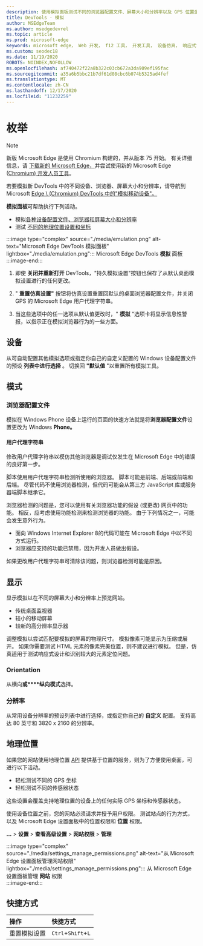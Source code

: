 ```yaml
---
description: 使用模拟面板测试不同的浏览器配置文件、屏幕大小和分辨率以及 GPS 位置坐标
title: DevTools - 模拟
author: MSEdgeTeam
ms.author: msedgedevrel
ms.topic: article
ms.prod: microsoft-edge
keywords: microsoft edge， Web 开发， f12 工具， 开发工具， 设备仿真， 响应式设计， 地理位置， 分辨率
ms.custom: seodec18
ms.date: 11/19/2020
ROBOTS: NOINDEX,NOFOLLOW
ms.openlocfilehash: af740472f22a8b322c03cb672a3da909ef195fac
ms.sourcegitcommit: a35a6b5bbc21b7df61d08cbc6b074b5325ad4fef
ms.translationtype: MT
ms.contentlocale: zh-CN
ms.lasthandoff: 12/17/2020
ms.locfileid: "11232259"
---
```

# 枚举  

> [!NOTE]
> 新版 Microsoft Edge 是使用 Chromium 构建的，并从版本 75 开始。  有关详细信息，请 [下载新的 Microsoft Edge，][MicrosoftNewEdge]并尝试使用新的 Microsoft Edge ([Chromium) 开发人员工具][DevtoolsGuideChromium]。  
> 
> 若要模拟新 DevTools 中的不同设备、浏览器、屏幕大小和分辨率，请导航到 Microsoft [Edge \ (Chromium\) DevTools 中的"模拟移动设备"。][DevtoolsGuideChromiumDeviceMode]  

**模拟面板**可帮助执行下列活动。    

*   模拟[各种设备配置文件](#device)[、浏览器](#browser-profile)[和屏幕大小和分辨率](#display)  
*   测试 [不同的地理位置设置和坐标](#geolocation)  

:::image type="complex" source="./media/emulation.png" alt-text="Microsoft Edge DevTools 模拟面板" lightbox="./media/emulation.png":::
   Microsoft Edge DevTools **模拟** 面板  
:::image-end:::  

1.  即使 **关闭并重新打开** DevTools，"持久模拟设置"按钮也保存了从默认桌面模拟设置进行的任何更改。  

1.  " **重置仿真设置"** 按钮将仿真设置重置回默认的桌面浏览器配置文件，并关闭 GPS 的 Microsoft Edge 用户代理字符串。  

1.  当这些选项中的任一选项从默认值更改时，" **模拟** "选项卡将显示信息性警报，以指示正在模拟浏览器行为的一些方面。  

## 设备  

从可自动配置其他模拟选项或指定你自己的自定义配置的 Windows 设备配置文件的预设 **列表中进行选择** 。  切换回 **"默认值** "以重置所有模拟工具。  

## 模式  

### 浏览器配置文件  

模拟在 Windows Phone 设备上运行的页面的快速方法就是将**浏览器配置文件**设置更改为 Windows **Phone。**  

#### 用户代理字符串  

修改用户代理字符串以模仿其他浏览器是调试仅发生在 Microsoft Edge 中的错误的良好第一步。  

脚本使用用户代理字符串检测所使用的浏览器。  脚本可能是前端、后端或前端和后端。  尽管代码不使用浏览器检测，但代码可能会从第三方 JavaScript 库或服务器端脚本继承它。  

浏览器检测的问题是，您可以使用有关浏览器功能的假设 (或更改\) 网页中的功能。 相反，应考虑使用功能检测来检测浏览器的功能。  由于下列情况之一，可能会发生意外行为。  

*   面向 Windows Internet Explorer 8的代码可能在 Microsoft Edge 中以不同方式运行。  
*   浏览器应支持的功能已禁用，因为开发人员做出假设。  

如果更改用户代理字符串可清除该问题，则浏览器检测可能是原因。  

## 显示  

显示模拟以在不同的屏幕大小和分辨率上预览网站。  

*   传统桌面监视器  
*   较小的移动屏幕  
*   较新的高分辨率显示器  

调整模拟以尝试匹配要模拟的屏幕的物理尺寸。  模拟像素可能显示为压缩或展开。 如果你需要测试 HTML 元素的像素完美位置，则不建议进行模拟。  但是，仿真适用于测试响应式设计和识别较大的元素定位问题。  

### Orientation  

从横向**或****纵向模式**选择。  

### 分辨率  

从常用设备分辨率的预设列表中进行选择，或指定你自己的 **自定义** 配置。 支持高达 80 英寸和 3820 x 2160 的分辨率。  

## 地理位置  

如果您的网站使用地理位置 [API][MdnGeolocationUsing] 提供基于位置的服务，则为了方便使用桌面，可进行以下活动。  

*   轻松测试不同的 GPS 坐标  
*   轻松测试不同的传感器状态  

这些设置会覆盖支持地理位置的设备上的任何实际 GPS 坐标和传感器状态。  

使用设备位置之前，您的网站必须请求并授予用户权限。  测试站点的行为方式，以及 Microsoft Edge 设置面板中的位置权限和 **位置** 权限。  

**...** > **设置**  > **查看高级设置**  > **网站权限**  > **管理**  

:::image type="complex" source="./media/settings_manage_permissions.png" alt-text="从 Microsoft Edge 设置面板管理网站权限" lightbox="./media/settings_manage_permissions.png":::
   从 Microsoft Edge 设置面板管理 **网站** 权限  
:::image-end:::  

## 快捷方式

| 操作  | 快捷方式  |  
|:--- |:--- |  
| 重置模拟设置 | `Ctrl`+`Shift`+`L` |  

<!-- links -->  


[DevtoolsGuideChromium]: /microsoft-edge/devtools-guide-chromium "Microsoft Edge (Chromium) 开发人员工具 |Microsoft Docs"  
[DevtoolsGuideChromiumDeviceMode]: /microsoft-edge/devtools-guide-chromium/device-mode "在 Microsoft Edge DevTools 中模拟移动设备 | Microsoft Docs"  

[MicrosoftNewEdge]: https://www.microsoft.com/edge "下载新版 Microsoft Edge 浏览器"  

[MdnGeolocationUsing]: https://developer.mozilla.org/docs/Web/API/Geolocation/Using_geolocation "地理位置 API |MDN"  
